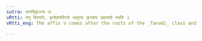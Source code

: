 ```yaml
---
sutra: तनादिकृञ्भ्यः उः
vRtti: तनु विस्तारे, इत्येवमादिभ्यो धातुभ्यः कृञश्च उप्रत्ययो भवति ॥
vRtti_eng: The affix उ comes after the roots of the _Tanadi_ class and after the verb कृ 'to make' when a _sarvadhatuka_ affix follows, signifying the agent.

---
```

